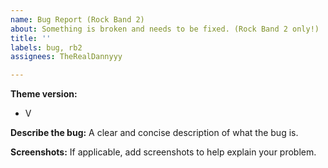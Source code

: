 ```yaml
---
name: Bug Report (Rock Band 2)
about: Something is broken and needs to be fixed. (Rock Band 2 only!)
title: ''
labels: bug, rb2
assignees: TheRealDannyyy

---
```


**Theme version:** <!-- (Options menu in the bottom-left.) -->
 - V

**Describe the bug:**
A clear and concise description of what the bug is.

**Screenshots:**
If applicable, add screenshots to help explain your problem.
